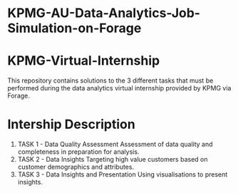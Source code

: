 # KPMG-AU-Data-Analytics-Job-Simulation-on-Forage
# KPMG-Virtual-Internship
This repository contains solutions to the 3 different tasks that must be performed during the data analytics virtual internship provided by KPMG via Forage.
# Intership Description
1. TASK 1 - Data Quality Assessment
Assessment of data quality and completeness in preparation for analysis.
2. TASK 2 - Data Insights
Targeting high value customers based on customer demographics and attributes.
3. TASK 3 - Data Insights and Presentation
 Using visualisations to present insights.
